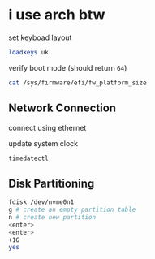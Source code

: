 # i use arch btw

set keyboad layout

```bash
loadkeys uk
```

verify boot mode (should return `64`)

```bash
cat /sys/firmware/efi/fw_platform_size
```

## Network Connection

connect using ethernet

update system clock

```bash
timedatectl
```

## Disk Partitioning

```bash
fdisk /dev/nvme0n1
g # create an empty partition table
n # create new partition
<enter>
<enter>
+1G
yes
```

